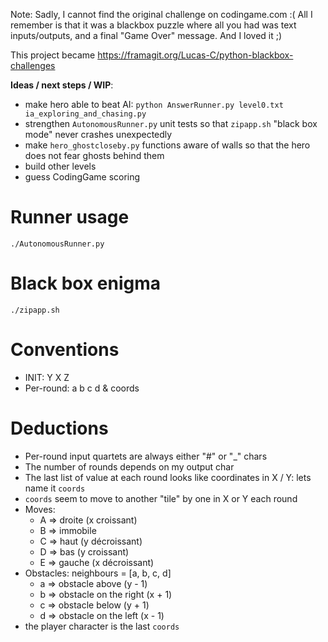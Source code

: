 Note: Sadly, I cannot find the original challenge on codingame.com :(
All I remember is that it was a blackbox puzzle where all you had was text inputs/outputs, and a final "Game Over" message.
And I loved it ;)

This project became https://framagit.org/Lucas-C/python-blackbox-challenges

**Ideas / next steps / WIP**:

- make hero able to beat AI: `python AnswerRunner.py level0.txt ia_exploring_and_chasing.py`
- strengthen `AutonomousRunner.py` unit tests so that `zipapp.sh` "black box mode" never crashes unexpectedly
- make `hero_ghostcloseby.py` functions aware of walls so that the hero does not fear ghosts behind them
- build other levels
- guess CodingGame scoring


# Runner usage

    ./AutonomousRunner.py

# Black box enigma

    ./zipapp.sh

# Conventions

- INIT: Y X Z
- Per-round: a b c d & coords


# Deductions

- Per-round input quartets are always either "#" or "_" chars
- The number of rounds depends on my output char
- The last list of value at each round looks like coordinates in X / Y: lets name it `coords`
- `coords` seem to move to another "tile" by one in X or Y each round
- Moves:
  * A => droite (x croissant)
  * B => immobile
  * C => haut (y décroissant)
  * D => bas (y croissant)
  * E => gauche (x décroissant)
- Obstacles: neighbours = [a, b, c, d]
  * a => obstacle above (y - 1)
  * b => obstacle on the right (x + 1)
  * c => obstacle below (y + 1)
  * d => obstacle on the left (x - 1)
- the player character is the last `coords`
